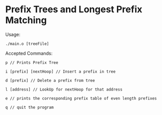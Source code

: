 # Prefix Trees and Longest Prefix Matching

Usage:
```
./main.o [treeFile]
```

Accepted Commands:

```
p // Prints Prefix Tree
```

```
i [prefix] [nextHoop] // Insert a prefix in tree
```

```
d [prefix] // Delete a prefix from tree
```

```
l [address] // LookUp for nextHoop for that address
```

```
e // prints the corresponding prefix table of even length prefixes
```

```
q // quit the program
```
